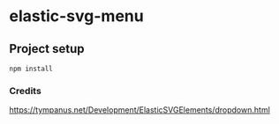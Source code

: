 # elastic-svg-menu

## Project setup
```
npm install
```

### Credits 
https://tympanus.net/Development/ElasticSVGElements/dropdown.html

